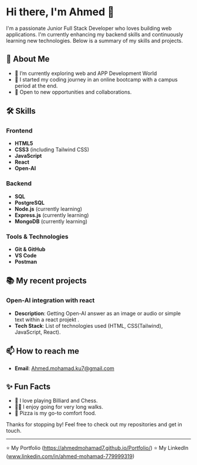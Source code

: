 # Hi there, I'm Ahmed 👋

I'm a passionate Junior Full Stack Developer who loves building web applications. I'm currently enhancing my backend skills and continuously learning new technologies. Below is a summary of my skills and projects.

## 🚀 About Me

- 🌱 I’m currently exploring web and APP Development World
- 🏫 I started my coding journey in an online bootcamp with a campus period at the end.
- 💼 Open to new opportunities and collaborations.

## 🛠️ Skills

### Frontend
- **HTML5**
- **CSS3** (including Tailwind CSS)
- **JavaScript**
- **React**
- **Open-AI**

### Backend
- **SQL**
- **PostgreSQL**
- **Node.js** (currently learning)
- **Express.js** (currently learning)
- **MongoDB** (currently learning)

### Tools & Technologies
- **Git & GitHub**
- **VS Code**
- **Postman**

## 📚 My recent projects

### Open-AI integration with react 
- **Description**: Getting Open-AI answer as an image or audio or simple text within a react projekt .
- **Tech Stack**: List of technologies used (HTML, CSS(Tailwind), JavaScript, React).


## 📫 How to reach me
- **Email**: [Ahmed.mohamad.ku7@gmail.com](mailto:Ahmed.mohamad.ku7@gmail.com)

## ✨ Fun Facts
- 🎱 I love playing Billiard and Chess.
- 🚶‍♂️ I enjoy going for very long walks.
- 🍕 Pizza is my go-to comfort food.

Thanks for stopping by! Feel free to check out my repositories and get in touch.

---
⭐️ My Portfolio (https://ahmedmohamad7.github.io/Portfolio/)
⭐️ My LinkedIn (www.linkedin.com/in/ahmed-mohamad-779999319)
